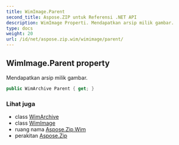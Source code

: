 ```yaml
---
title: WimImage.Parent
second_title: Aspose.ZIP untuk Referensi .NET API
description: WimImage Properti. Mendapatkan arsip milik gambar.
type: docs
weight: 20
url: /id/net/aspose.zip.wim/wimimage/parent/
---
```

## WimImage.Parent property

Mendapatkan arsip milik gambar.

```csharp
public WimArchive Parent { get; }
```

### Lihat juga

* class [WimArchive](../../wimarchive/)
* class [WimImage](../)
* ruang nama [Aspose.Zip.Wim](../../wimimage/)
* perakitan [Aspose.Zip](../../../)


